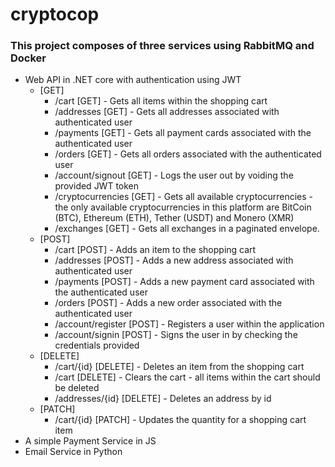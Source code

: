 # cryptocop
### This project composes of three services using RabbitMQ and Docker
* Web API in .NET core with authentication using JWT
   * [GET]
      * /cart [GET] - Gets all items within the shopping cart<br />
      * /addresses [GET] - Gets all addresses associated with authenticated user <br />
      * /payments [GET] - Gets all payment cards associated with the authenticated user <br />
      * /orders [GET] - Gets all orders associated with the authenticated user <br />
      * /account/signout [GET] - Logs the user out by voiding the provided JWT token
      * /cryptocurrencies [GET] - Gets all available cryptocurrencies - the only available cryptocurrencies in this platform are BitCoin (BTC), Ethereum (ETH), Tether (USDT) and Monero (XMR)
      * /exchanges [GET] - Gets all exchanges in a paginated envelope. 
    * [POST]
      * /cart [POST] - Adds an item to the shopping cart<br />
      * /addresses [POST] - Adds a new address associated with authenticated user<br />
      * /payments [POST] - Adds a new payment card associated with the authenticated user <br />
      * /orders [POST] - Adds a new order associated with the authenticated user<br />
      * /account/register [POST] - Registers a user within the application
      * /account/signin [POST] - Signs the user in by checking the credentials provided 
    * [DELETE]
      * /cart/{id} [DELETE] - Deletes an item from the shopping cart <br />
      * /cart [DELETE] - Clears the cart - all items within the cart should be deleted <br />
      * /addresses/{id} [DELETE] - Deletes an address by id  <br />
    * [PATCH]
      * /cart/{id} [PATCH] - Updates the quantity for a shopping cart item <br />
* A simple Payment Service in JS
* Email Service in Python








